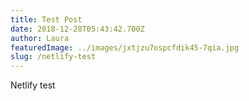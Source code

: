 ```yaml
---
title: Test Post
date: 2018-12-28T05:43:42.700Z
author: Laura
featuredImage: ../images/jxtjzu7ospcfdik45-7qia.jpg
slug: /netlify-test
---
```

Netlify test
